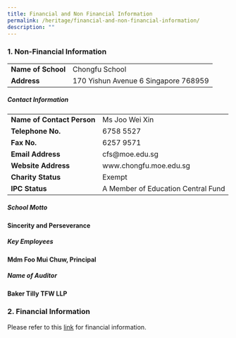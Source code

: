 ```yaml
---
title: Financial and Non Financial Information
permalink: /heritage/financial-and-non-financial-information/
description: ""
---
```

### 1. Non-Financial Information

<p>
<table border="0">
<tbody><tr><td><b>Name of School</b></td><td>Chongfu School
</td></tr><tr><td><b>Address</b></td><td>170 Yishun Avenue 6 Singapore 768959
</td></tr></tbody></table>
	</p>
		
##### Contact Information

<p>
<table border="0">
<tbody><tr><td><b>Name of Contact Person</b></td><td>Ms Joo Wei Xin
</td></tr><tr><td><b>Telephone No.</b></td><td>6758 5527
</td></tr><tr><td><b>Fax No.</b></td><td>6257 9571
</td></tr><tr><td><b>Email Address</b></td><td>cfs@moe.edu.sg
</td></tr><tr><td><b>Website Address</b></td><td>www.chongfu.moe.edu.sg
</td></tr><tr><td><b>Charity Status</b></td><td>Exempt
</td></tr><tr><td><b>IPC Status</b></td><td>A Member of Education Central Fund
</td></tr></tbody></table>
	</p>	
	
##### School Motto
**Sincerity and Perseverance**

##### Key Employees
**Mdm Foo Mui Chuw, Principal**

##### Name of Auditor
**Baker Tilly TFW LLP**

### 2. Financial Information
Please refer to this [link](https://www.moe.gov.sg/about-us/organisation-structure/fpd/financial-summary) for financial information.